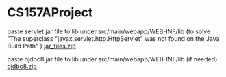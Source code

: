 # CS157AProject
paste servlet jar file to lib under src/main/webapp/WEB-INF/lib (to solve "The superclass "javax.servlet.http.HttpServlet" was not found on the Java Build Path" )
[jar_files.zip](https://github.com/HannyDuong/CS157AProject/files/6819318/jar_files.zip)

paste ojdbc8 jar file to lib under src/main/webapp/WEB-INF/lib  (if needed)
[ojdbc8.zip](https://github.com/HannyDuong/CS157AProject/files/6844579/ojdbc8.zip)

